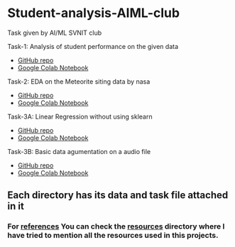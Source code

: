 # Student-analysis-AIML-club
Task given by AI/ML SVNIT club

Task-1: Analysis of student performance on the given data
- [GitHub repo](https://github.com/mayureshmahavarkar18/Student-analysis-AIML-club/tree/main/Student_performance)
- [Google Colab Notebook](https://colab.research.google.com/drive/1A_6WgAJatA__IEMQ6vnKQ0Rq5pGH-X09)

Task-2: EDA on the Meteorite siting data by nasa 
- [GitHub repo](https://colab.research.google.com/drive/1A_6WgAJatA__IEMQ6vnKQ0Rq5pGH-X09)
- [Google Colab Notebook](https://colab.research.google.com/drive/1yPUN12pWzxJFSwfQ1CptFyq1w-VqKBJv)

Task-3A: Linear Regression without using sklearn
- [GitHub repo](https://github.com/mayureshmahavarkar18/Student-analysis-AIML-club/tree/main/Linear_regression)
- [Google Colab Notebook](https://colab.research.google.com/drive/1tE2Z9VAUkCxTOYkmdfMtFhTneGEHxmqq)

Task-3B: Basic data agumentation on a audio file
- [GitHub repo](https://github.com/mayureshmahavarkar18/Student-analysis-AIML-club/tree/main/Basic_audio_agumentation)
- [Google Colab Notebook](https://colab.research.google.com/drive/1A_6WgAJatA__IEMQ6vnKQ0Rq5pGH-X09)

## Each directory has its data and task file attached in it
### For [references](https://github.com/mayureshmahavarkar18/Student-analysis-AIML-club/blob/main/resources/resources_used.md) You can check the [resources]() directory where I have tried to mention all the resources used in this projects.
